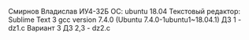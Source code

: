 Смирнов Владислав ИУ4-32Б
OC: ubuntu 18.04
Текстовый редактор: Sublime Text 3
gcc version 7.4.0 (Ubuntu 7.4.0-1ubuntu1~18.04.1) 
ДЗ 1 - dz1.c Вариант 3
ДЗ 2,3 - dz2.c
